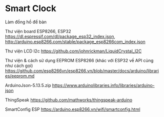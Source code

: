 # Smart Clock
Làm đồng hồ để bàn

Thư viện board ESP8266, ESP32
https://dl.espressif.com/dl/package_esp32_index.json, http://arduino.esp8266.com/stable/package_esp8266com_index.json

Thư viện LCD I2c
https://github.com/johnrickman/LiquidCrystal_I2C

Thư viện & cách sử dụng EEPROM ESP8266 (khác với ESP32 về API củng như cách gọi)
https://github.com/esp8266vn/esp8266.vn/blob/master/docs/arduino/libraries/eeprom.md

ArduinoJson-5.13.5.zip
https://www.arduinolibraries.info/libraries/arduino-json

ThingSpeak
https://github.com/mathworks/thingspeak-arduino

SmartConfig ESP
https://arduino.esp8266.vn/wifi/smartconfig.html

